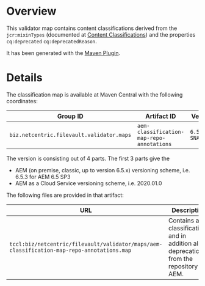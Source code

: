 # Overview
This validator map contains content classifications derived from the `jcr:mixinTypes` (documented at [Content Classifications][1]) and the properties `cq:deprecated` `cq:deprecatedReason`.

It has been generated with the [Maven Plugin][2].

# Details
The classification map is available at Maven Central with the following coordinates:

Group ID | Artifact ID | Version 
--- | --- | ---
`biz.netcentric.filevault.validator.maps` | `aem-classification-map-repo-annotations` | `6.5.3.0-SNAPHOT`

The version is consisting out of 4 parts.
The first 3 parts give the 
- AEM (on premise, classic, up to version 6.5.x) versioning scheme, i.e. 6.5.3 for AEM 6.5 SP3
- AEM as a Cloud Service versioning scheme, i.e. 2020.01.0

The following files are provided in that artifact:

URL| Description
--- | ---
`tccl:biz/netcentric/filevault/validator/maps/aem-classification-map-repo-annotations.map` | Contains all classifications and in addition also deprecations from the repository of AEM.

[1]: https://docs.adobe.com/content/help/en/experience-manager-65/deploying/upgrading/sustainable-upgrades.html#content-classifications
[2]: ../../aem-classification-maven-plugin/README.md